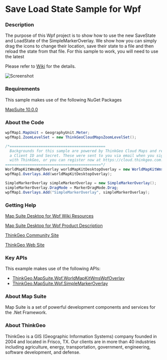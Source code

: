 # Save Load State Sample for Wpf

### Description

The purpose of this Wpf project is to show how to use the new SaveState and LoadState of the SimpleMarkerOverlay. We show how you can simply drag the icons to change their location, save their state to a file and then reload the state from that file. For this sample to work, you will need to use the latest
              
Please refer to [Wiki](http://wiki.thinkgeo.com/wiki/map_suite_desktop_for_wpf) for the details.

![Screenshot](https://gitlab.com/thinkgeo/public/thinkgeo-desktop-maps/-/raw/support/v10/samples/wpf/SaveAndLoadStates/ScreenShot.png)

### Requirements

This sample makes use of the following NuGet Packages

[MapSuite 10.0.0](https://www.nuget.org/packages?q=ThinkGeo)

### About the Code
```csharp
wpfMap1.MapUnit = GeographyUnit.Meter;
wpfMap1.ZoomLevelSet = new ThinkGeoCloudMapsZoomLevelSet();

/*===========================================
  Backgrounds for this sample are powered by ThinkGeo Cloud Maps and require
  a Client ID and Secret. These were sent to you via email when you signed up
  with ThinkGeo, or you can register now at https://cloud.thinkgeo.com.
===========================================*/
WorldMapKitWmsWpfOverlay worldMapKitDesktopOverlay = new WorldMapKitWmsWpfOverlay();
wpfMap1.Overlays.Add(worldMapKitDesktopOverlay);

SimpleMarkerOverlay simpleMarkerOverlay = new SimpleMarkerOverlay();
simpleMarkerOverlay.DragMode = MarkerDragMode.Drag;
wpfMap1.Overlays.Add("SimpleMarkerOverlay", simpleMarkerOverlay);
```
### Getting Help

[Map Suite Desktop for Wpf Wiki Resources](http://wiki.thinkgeo.com/wiki/map_suite_desktop_for_wpf)

[Map Suite Desktop for Wpf Product Description](https://thinkgeo.com/ui-controls#desktop-platforms)

[ThinkGeo Community Site](http://community.thinkgeo.com/)

[ThinkGeo Web Site](http://www.thinkgeo.com)

### Key APIs
This example makes use of the following APIs:

- [ThinkGeo.MapSuite.Wpf.WorldMapKitWmsWpfOverlay](http://wiki.thinkgeo.com/wiki/api/thinkgeo.mapsuite.wpf.worldmapkitwmswpfoverlay)
- [ThinkGeo.MapSuite.Wpf.SimpleMarkerOverlay](http://wiki.thinkgeo.com/wiki/api/thinkgeo.mapsuite.wpf.simplemarkeroverlay)

### About Map Suite
Map Suite is a set of powerful development components and services for the .Net Framework.

### About ThinkGeo
ThinkGeo is a GIS (Geographic Information Systems) company founded in 2004 and located in Frisco, TX. Our clients are in more than 40 industries including agriculture, energy, transportation, government, engineering, software development, and defense.
